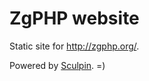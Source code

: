 ZgPHP website
=============

Static site for http://zgphp.org/.

Powered by [Sculpin](http://sculpin.io). =)
